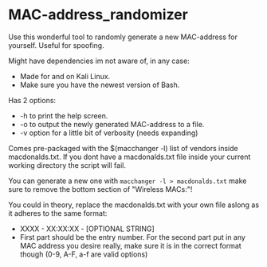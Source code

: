 # MAC-address_randomizer
Use this wonderful tool to randomly generate a new MAC-address for yourself. Useful for spoofing.

Might have dependencies im not aware of, in any case:
- Made for and on Kali Linux.
- Make sure you have the newest version of Bash.

Has 2 options:
- -h to print the help screen.
- -o to output the newly generated MAC-address to a file.
- -v option for a little bit of verbosity (needs expanding)

Comes pre-packaged with the $(macchanger -l) list of vendors inside macdonalds.txt. If you dont have a macdonalds.txt file inside your current working directory the script will fail. 

You can generate a new one with `macchanger -l > macdonalds.txt` make sure to remove the bottom section of "Wireless MACs:"!

You could in theory, replace the macdonalds.txt with your own file aslong as it adheres to the same format:

- XXXX - XX:XX:XX - [OPTIONAL STRING]
- First part should be the entry number. For the second part put in any MAC address you desire really, make sure it is in the correct format though (0-9, A-F, a-f are valid options)
